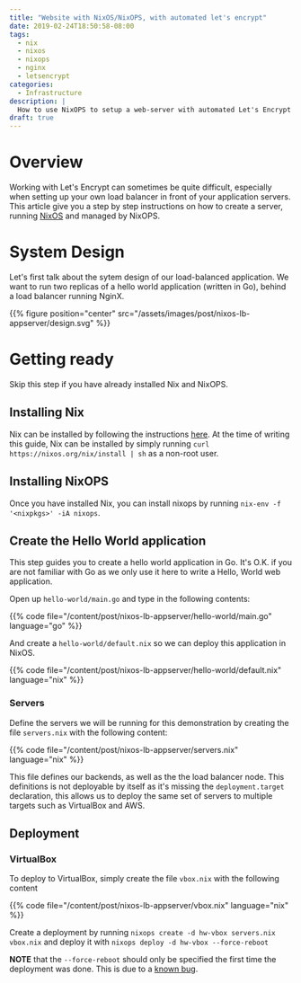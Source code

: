 ```yaml
---
title: "Website with NixOS/NixOPS, with automated let's encrypt"
date: 2019-02-24T18:50:58-08:00
tags:
  - nix
  - nixos
  - nixops
  - nginx
  - letsencrypt
categories:
  - Infrastructure
description: |
  How to use NixOPS to setup a web-server with automated Let's Encrypt
draft: true
---
```


# Overview

Working with Let's Encrypt can sometimes be quite difficult, especially
when setting up your own load balancer in front of your application
servers. This article give you a step by step instructions on how to
create a server, running [NixOS](https://nixos.org) and managed by
NixOPS.

# System Design

Let's first talk about the sytem design of our load-balanced
application. We want to run two replicas of a hello world application
(written in Go), behind a load balancer running NginX.

{{% figure position="center" src="/assets/images/post/nixos-lb-appserver/design.svg" %}}

# Getting ready

Skip this step if you have already installed Nix and NixOPS.

## Installing Nix

Nix can be installed by following the instructions
[here](https://nixos.org/nix/download.html). At the time of writing this
guide, Nix can be installed by simply running `curl
https://nixos.org/nix/install | sh` as a non-root user.

## Installing NixOPS

Once you have installed Nix, you can install nixops by running `nix-env
-f '<nixpkgs>' -iA nixops`.

## Create the Hello World application

This step guides you to create a hello world application in Go. It's
O.K. if you are not familiar with Go as we only use it here to write a
Hello, World web application.

Open up `hello-world/main.go` and type in the following contents:

{{% code file="/content/post/nixos-lb-appserver/hello-world/main.go" language="go" %}}

And create a `hello-world/default.nix` so we can deploy this application in NixOS.

{{% code file="/content/post/nixos-lb-appserver/hello-world/default.nix" language="nix" %}}

### Servers

Define the servers we will be running for this demonstration by creating
the file `servers.nix` with the following content:

{{% code file="/content/post/nixos-lb-appserver/servers.nix" language="nix" %}}

This file defines our backends, as well as the the load balancer node.
This definitions is not deployable by itself as it's missing the
`deployment.target` declaration, this allows us to deploy the same set
of servers to multiple targets such as VirtualBox and AWS.

## Deployment

### VirtualBox

To deploy to VirtualBox, simply create the file `vbox.nix` with the
following content

{{% code file="/content/post/nixos-lb-appserver/vbox.nix" language="nix" %}}

Create a deployment by running `nixops create -d hw-vbox
servers.nix vbox.nix` and deploy it with `nixops deploy -d hw-vbox --force-reboot`

**NOTE** that the `--force-reboot` should only be specified the first
time the deployment was done. This is due to a [known
bug](https://github.com/NixOS/nixops/issues/908).
